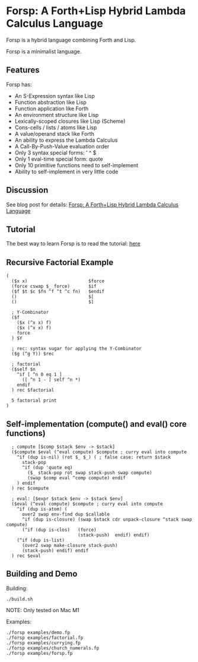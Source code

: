 # Forsp: A Forth+Lisp Hybrid Lambda Calculus Language

Forsp is a hybrid language combining Forth and Lisp.

Forsp is a minimalist language.

## Features

Forsp has:
  - An S-Expression syntax like Lisp
  - Function abstraction like Lisp
  - Function application like Forth
  - An environment structure like Lisp
  - Lexically-scoped closures like Lisp (Scheme)
  - Cons-cells / lists / atoms like Lisp
  - A value/operand stack like Forth
  - An ability to express the Lambda Calculus
  - A Call-By-Push-Value evaluation order
  - Only 3 syntax special forms: ' ^ $
  - Only 1 eval-time special form: quote
  - Only 10 primitive functions need to self-implement
  - Ability to self-implement in very little code

## Discussion

See blog post for details: [Forsp: A Forth+Lisp Hybrid Lambda Calculus Language](https://xorvoid.com/forsp.html)

## Tutorial

The best way to learn Forsp is to read the tutorial: [here](examples/tutorial.fp)

## Recursive Factorial Example

```
(
  ($x x)                       $force
  (force cswap $_ force)       $if
  ($f $t $c $fn ^f ^t ^c fn)   $endif
  ()                           $[
  ()                           $]

  ; Y-Combinator
  ($f
    ($x (^x x) f)
    ($x (^x x) f)
    force
  ) $Y

  ; rec: syntax sugar for applying the Y-Combinator
  ($g (^g Y)) $rec

  ; factorial
  ($self $n
    ^if [ ^n 0 eq 1 ]
      ([ ^n 1 - ] self ^n *)
    endif
  ) rec $factorial

  5 factorial print
)
```

## Self-implementation (compute() and eval() core functions)

```
  ; compute [$comp $stack $env -> $stack]
  ($compute $eval (^eval compute) $compute ; curry eval into compute
    ^if (dup is-nil) (rot $_ $_) ( ; false case: return $stack
      stack-pop
      ^if (dup 'quote eq)
        ($_ stack-pop rot swap stack-push swap compute)
        (swap $comp eval ^comp compute) endif
    ) endif
  ) rec $compute

  ; eval: [$expr $stack $env -> $stack $env]
  ($eval (^eval compute) $compute ; curry eval into compute
    ^if (dup is-atom) (
      over2 swap env-find dup $callable
      ^if (dup is-closure) (swap $stack cdr unpack-closure ^stack swap compute)
      (^if (dup is-clos)   (force)
                           (stack-push)  endif) endif)
    (^if (dup is-list)
      (over2 swap make-closure stack-push)
      (stack-push) endif) endif
  ) rec $eval
```

## Building and Demo

Building:

```
./build.sh
```

NOTE: Only tested on Mac M1

Examples:

```
./forsp examples/demo.fp
./forsp examples/factorial.fp
./forsp examples/currying.fp
./forsp examples/church_numerals.fp
./forsp examples/forsp.fp
```
